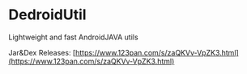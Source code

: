 # DedroidUtil
Lightweight and fast AndroidJAVA utils

Jar&Dex Releases:
[https://www.123pan.com/s/zaQKVv-VpZK3.html](https://www.123pan.com/s/zaQKVv-VpZK3.html)
